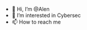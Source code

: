 - 👋 Hi, I’m @Alen
- 👀 I’m interested in Cybersec
- 📫 How to reach me 

<!---
AlenMustang/AlenMustang is a ✨ special ✨ repository because its `README.md` (this file) appears on your GitHub profile.
You can click the Preview link to take a look at your changes.
--->
